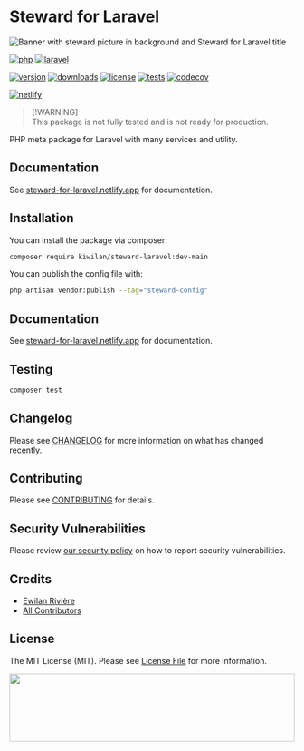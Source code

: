 # **Steward for Laravel**

![Banner with steward picture in background and Steward for Laravel title](https://raw.githubusercontent.com/kiwilan/steward-laravel/main/docs/banner.jpg)

[![php][php-version-src]][php-version-href]
[![laravel][laravel-src]][laravel-href]

[![version][version-src]][version-href]
[![downloads][downloads-src]][downloads-href]
[![license][license-src]][license-href]
[![tests][tests-src]][tests-href]
[![codecov][codecov-src]][codecov-href]

[![netlify][netlify-src]][netlify-href]

> [!WARNING]\
> This package is not fully tested and is not ready for production.

PHP meta package for Laravel with many services and utility.

<!-- PHP package for Laravel to allow you to use some useful traits and methods in your Laravel application, works with [vite-plugin-steward-laravel](https://www.npmjs.com/package/@kiwilan/vite-plugin-steward-laravel) for front assets. -->

## Documentation

See [steward-for-laravel.netlify.app](https://steward-for-laravel.netlify.app) for documentation.

## Installation

You can install the package via composer:

```bash
composer require kiwilan/steward-laravel:dev-main
```

You can publish the config file with:

```bash
php artisan vendor:publish --tag="steward-config"
```

## Documentation

See [steward-for-laravel.netlify.app](https://steward-for-laravel.netlify.app) for documentation.

<!-- ### Vite plugin

```bash
npm install --save-dev @kiwilan/vite-plugin-steward-laravel
```

```bash
pnpm add @kiwilan/vite-plugin-steward-laravel -D
```

Check [@kiwilan/vite-plugin-steward-laravel](https://github.com/kiwilan/steward-laravel/tree/main/lib) for usage. -->

## Testing

```bash
composer test
```

## Changelog

Please see [CHANGELOG](CHANGELOG.md) for more information on what has changed recently.

## Contributing

Please see [CONTRIBUTING](CONTRIBUTING.md) for details.

## Security Vulnerabilities

Please review [our security policy](../../security/policy) on how to report security vulnerabilities.

## Credits

- [Ewilan Rivière](https://github.com/ewilan-riviere)
- [All Contributors](../../contributors)

## License

The MIT License (MIT). Please see [License File](LICENSE.md) for more information.

[<img src="https://user-images.githubusercontent.com/48261459/201463225-0a5a084e-df15-4b11-b1d2-40fafd3555cf.svg" height="120rem" width="100%" />](https://github.com/kiwilan)

[version-src]: https://img.shields.io/packagist/v/kiwilan/steward-laravel.svg?style=flat-square&colorA=18181B&colorB=777BB4
[version-href]: https://packagist.org/packages/kiwilan/steward-laravel
[php-version-src]: https://img.shields.io/static/v1?style=flat-square&label=PHP&message=v8.1&color=777BB4&logo=php&logoColor=ffffff&labelColor=18181b
[php-version-href]: https://www.php.net/
[downloads-src]: https://img.shields.io/packagist/dt/kiwilan/steward-laravel.svg?style=flat-square&colorA=18181B&colorB=777BB4
[downloads-href]: https://packagist.org/packages/kiwilan/steward-laravel
[license-src]: https://img.shields.io/github/license/kiwilan/steward-laravel.svg?style=flat-square&colorA=18181B&colorB=777BB4
[license-href]: https://github.com/kiwilan/steward-laravel/blob/main/README.md
[tests-src]: https://img.shields.io/github/actions/workflow/status/kiwilan/steward-laravel/run-tests.yml?branch=main&label=tests&style=flat-square&colorA=18181B
[tests-href]: https://github.com/kiwilan/steward-laravel/actions/workflows/run-tests.yml
[codecov-src]: https://codecov.io/gh/kiwilan/steward-laravel/branch/main/graph/badge.svg?token=P9XIK2KV9G
[codecov-href]: https://codecov.io/gh/kiwilan/steward-laravel
[laravel-src]: https://img.shields.io/static/v1?label=Laravel&message=v9&style=flat-square&colorA=18181B&colorB=FF2D20
[laravel-href]: https://laravel.com
[netlify-src]: https://api.netlify.com/api/v1/badges/849d4a45-1236-4f9e-992c-4a242588aeac/deploy-status
[netlify-href]: https://app.netlify.com/sites/steward-for-laravel/deploys
